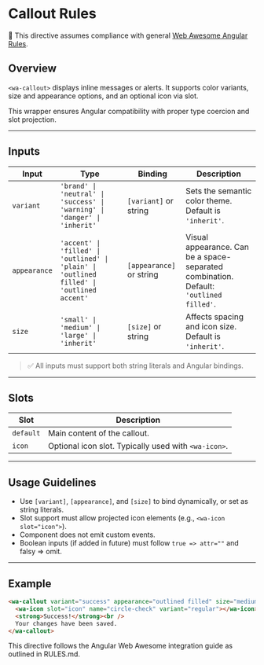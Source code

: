 # Callout Rules

📌 This directive assumes compliance with general [Web Awesome Angular Rules](../../../RULES.md).

## Overview

`<wa-callout>` displays inline messages or alerts. It supports color variants, size and appearance options, and an optional icon via slot.

This wrapper ensures Angular compatibility with proper type coercion and slot projection.

---

## Inputs

| Input      | Type     | Binding                        | Description                                                                 |
|------------|----------|--------------------------------|-----------------------------------------------------------------------------|
| `variant`  | `'brand' \| 'neutral' \| 'success' \| 'warning' \| 'danger' \| 'inherit'` | `[variant]` or string | Sets the semantic color theme. Default is `'inherit'`.                     |
| `appearance` | `'accent' \| 'filled' \| 'outlined' \| 'plain' \| 'outlined filled' \| 'outlined accent'` | `[appearance]` or string | Visual appearance. Can be a space-separated combination. Default: `'outlined filled'`. |
| `size`     | `'small' \| 'medium' \| 'large' \| 'inherit'` | `[size]` or string      | Affects spacing and icon size. Default is `'inherit'`.                     |

> ✅ All inputs must support both string literals and Angular bindings.

---

## Slots

| Slot     | Description                                                   |
|----------|---------------------------------------------------------------|
| `default`| Main content of the callout.                                   |
| `icon`   | Optional icon slot. Typically used with `<wa-icon>`.           |

---

## Usage Guidelines

- Use `[variant]`, `[appearance]`, and `[size]` to bind dynamically, or set as string literals.
- Slot support must allow projected icon elements (e.g., `<wa-icon slot="icon">`).
- Component does not emit custom events.
- Boolean inputs (if added in future) must follow `true => attr=""` and falsy => omit.

---

## Example

```html
<wa-callout variant="success" appearance="outlined filled" size="medium">
  <wa-icon slot="icon" name="circle-check" variant="regular"></wa-icon>
  <strong>Success!</strong><br />
  Your changes have been saved.
</wa-callout>
```

 This directive follows the Angular Web Awesome integration guide as outlined in RULES.md.
